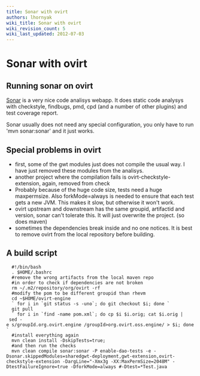 ```yaml
---
title: Sonar with ovirt
authors: lhornyak
wiki_title: Sonar with ovirt
wiki_revision_count: 5
wiki_last_updated: 2012-07-03
---
```


# Sonar with ovirt

## Running sonar on ovirt

[Sonar](http://sonarsource.org/) is a very nice code analisys webapp. It does static code analysys with checkstyle, findbugs, pmd, cpd (and a number of other plugins) and test coverage report.

Sonar usually does not need any special configuration, you only have to run 'mvn sonar:sonar' and it just works.

## Special problems in ovirt

*   first, some of the gwt modules just does not compile the usual way. I have just removed these modules from the analisys.
*   another project where the compilation fails is ovirt-checkstyle-extension, again, removed from check
*   Probably because of the huge code size, tests need a huge maxpermsize. Also forkMode=always is needed to ensure that each test gets a new JVM. This makes it slow, but otherwise it won't work.
*   ovirt upstream and downstream has the same groupid, artifactid and version, sonar can't tolerate this. It will just overwrite the project. (so does maven)
*   sometimes the dependencies break inside and no one notices. It is best to remove ovirt from the local repository before building.

## A build script

      #!/bin/bash
      . $HOME/.bashrc
      #remove the wrong artifacts from the local maven repo
      #in order to check if dependencies are not broken
      rm ~/.m2/repository/org/ovirt -rf
      #modify the pom to be different groupid than rhevm
      cd ~$HOME/ovirt-engine
      ` for i in `git status -s -uno`; do git checkout $i; done `
      git pull
      ` for i in `find -name pom.xml`; do cp $i $i.orig; cat $i.orig | sed -e s/groupId.org.ovirt.engine /groupId>org.ovirt.oss.engine/ > $i; done `
      #install everything again
      mvn clean install -DskipTests=true;
      #and then run the checks
      mvn clean compile sonar:sonar -P enable-dao-tests -e -Dsonar.skippedModules=sharedgwt-deployment,gwt-extension,ovirt-checkstyle-extension -DargLine="-Xmx3g -XX:MaxPermSize=2048M" -DtestFailureIgnore=true -DforkMode=always #-Dtest=*Test.java
